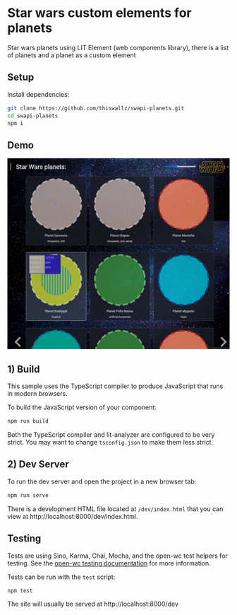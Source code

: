 # Star wars custom elements for planets

Star wars planets using LIT Element (web components library), there is a list of planets and a planet as a custom element

## Setup

Install dependencies:

```bash
git clone https://github.com/thiswallz/swapi-planets.git
cd swapi-planets
npm i
```

## Demo

![Alt text](https://raw.githubusercontent.com/thiswallz/swapi-planets/master/ss1.png?raw=true 'Demos')

## 1) Build

This sample uses the TypeScript compiler to produce JavaScript that runs in modern browsers.

To build the JavaScript version of your component:

```bash
npm run build
```

Both the TypeScript compiler and lit-analyzer are configured to be very strict. You may want to change `tsconfig.json` to make them less strict.

## 2) Dev Server

To run the dev server and open the project in a new browser tab:

```bash
npm run serve
```

There is a development HTML file located at `/dev/index.html` that you can view at http://localhost:8000/dev/index.html.

## Testing

Tests are using Sino, Karma, Chai, Mocha, and the open-wc test helpers for testing. See the [open-wc testing documentation](https://open-wc.org/testing/testing.html) for more information.

Tests can be run with the `test` script:

```bash
npm test
```

The site will usually be served at http://localhost:8000/dev
